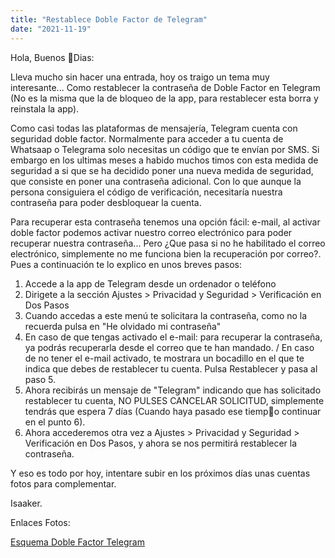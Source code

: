 ```yaml
---
title: "Restablece Doble Factor de Telegram"
date: "2021-11-19"
---
```


Hola, Buenos Dias:

Lleva mucho sin hacer una entrada, hoy os traigo un tema muy interesante... Como restablecer la contraseña de Doble Factor en Telegram (No es la misma que la de bloqueo de la app, para restablecer esta borra y reinstala la app).

Como casi todas las plataformas de mensajería, Telegram cuenta con seguridad doble factor. Normalmente para acceder a tu cuenta de Whatsaap o Telegrama solo necesitas un código que te envían por SMS. Si embargo en los ultimas meses a habido muchos timos con esta medida de seguridad a si que se ha decidido poner una nueva medida de seguridad, que consiste en poner una contraseña adicional. Con lo que aunque la persona consiguiera el código de verificación, necesitaría nuestra contraseña para poder desbloquear la cuenta.

Para recuperar esta contraseña tenemos una opción fácil: e-mail, al activar doble factor podemos activar nuestro correo electrónico para poder recuperar nuestra contraseña... Pero ¿Que pasa si no he habilitado el correo electrónico, simplemente no me funciona bien la recuperación por correo?. Pues a continuación te lo explico en unos breves pasos:

1. Accede a la app de Telegram desde un ordenador o teléfono
2. Dirigete a la sección Ajustes > Privacidad y Seguridad > Verificación en Dos Pasos
3. Cuando accedas a este menú te solicitara la contraseña, como no la recuerda pulsa en "He olvidado mi contraseña"
4. En caso de que tengas activado el e-mail: para recuperar la contraseña, ya podrás recuperarla desde el correo que te han mandado. / En caso de no tener el e-mail activado, te mostrara un bocadillo en el que te indica que debes de restablecer tu cuenta. Pulsa Restablecer y pasa al paso 5.
5. Ahora recibirás un mensaje de "Telegram" indicando que has solicitado restablecer tu cuenta, NO PULSES CANCELAR SOLICITUD, simplemente tendrás que espera 7 días (Cuando haya pasado ese tiempo continuar en el punto 6).
6. Ahora accederemos otra vez a Ajustes > Privacidad y Seguridad > Verificación en Dos Pasos, y ahora se nos permitirá restablecer la contraseña.

Y eso es todo por hoy, intentare subir en los próximos días unas cuentas fotos para complementar.

Isaaker.

Enlaces Fotos:

[Esquema Doble Factor Telegram](https://piscinadeentropia.es/sms-2/)
